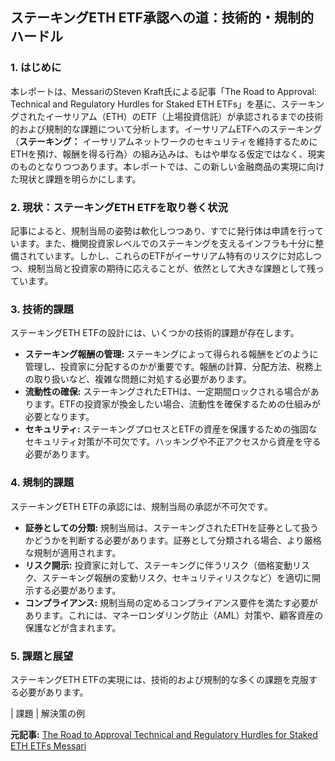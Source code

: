 ## ステーキングETH ETF承認への道：技術的・規制的ハードル

### 1. はじめに

本レポートは、MessariのSteven Kraft氏による記事「The Road to Approval: Technical and Regulatory Hurdles for Staked ETH ETFs」を基に、ステーキングされたイーサリアム（ETH）のETF（上場投資信託）が承認されるまでの技術的および規制的な課題について分析します。イーサリアムETFへのステーキング（**ステーキング：** イーサリアムネットワークのセキュリティを維持するためにETHを預け、報酬を得る行為）の組み込みは、もはや単なる仮定ではなく、現実のものとなりつつあります。本レポートでは、この新しい金融商品の実現に向けた現状と課題を明らかにします。

### 2. 現状：ステーキングETH ETFを取り巻く状況

記事によると、規制当局の姿勢は軟化しつつあり、すでに発行体は申請を行っています。また、機関投資家レベルでのステーキングを支えるインフラも十分に整備されています。しかし、これらのETFがイーサリアム特有のリスクに対応しつつ、規制当局と投資家の期待に応えることが、依然として大きな課題として残っています。

### 3. 技術的課題

ステーキングETH ETFの設計には、いくつかの技術的課題が存在します。

* **ステーキング報酬の管理:** ステーキングによって得られる報酬をどのように管理し、投資家に分配するのかが重要です。報酬の計算、分配方法、税務上の取り扱いなど、複雑な問題に対処する必要があります。
* **流動性の確保:** ステーキングされたETHは、一定期間ロックされる場合があります。ETFの投資家が換金したい場合、流動性を確保するための仕組みが必要となります。
* **セキュリティ:** ステーキングプロセスとETFの資産を保護するための強固なセキュリティ対策が不可欠です。ハッキングや不正アクセスから資産を守る必要があります。

### 4. 規制的課題

ステーキングETH ETFの承認には、規制当局の承認が不可欠です。

* **証券としての分類:** 規制当局は、ステーキングされたETHを証券として扱うかどうかを判断する必要があります。証券として分類される場合、より厳格な規制が適用されます。
* **リスク開示:** 投資家に対して、ステーキングに伴うリスク（価格変動リスク、ステーキング報酬の変動リスク、セキュリティリスクなど）を適切に開示する必要があります。
* **コンプライアンス:** 規制当局の定めるコンプライアンス要件を満たす必要があります。これには、マネーロンダリング防止（AML）対策や、顧客資産の保護などが含まれます。

### 5. 課題と展望

ステーキングETH ETFの実現には、技術的および規制的な多くの課題を克服する必要があります。

| 課題 | 解決策の例 

**元記事:** [The Road to Approval Technical and Regulatory Hurdles for Staked ETH ETFs Messari](https://messari.io/report/the-road-to-approval-staked-eth-etfs)